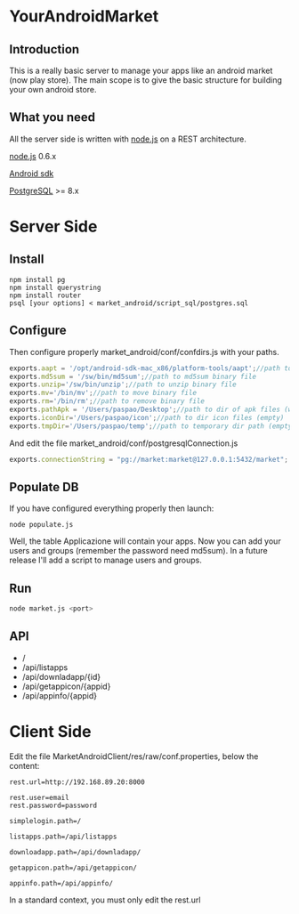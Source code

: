 YourAndroidMarket
=================

Introduction
------------

This is a really basic server to manage your apps like an android market (now play store). The main scope is to give the basic structure for building your own android store.

What you need
-------------
All the server side is written with [node.js][] on a REST architecture.


[node.js][] 0.6.x

[Android sdk][]

[PostgreSQL][] >= 8.x

Server Side
===========

Install
-------

	npm install pg
	npm install querystring
	npm install router
	psql [your options] < market_android/script_sql/postgres.sql

Configure
---------

Then configure properly market_android/conf/confdirs.js with your paths.

``` javascript
exports.aapt = '/opt/android-sdk-mac_x86/platform-tools/aapt';//path to aapt binary file
exports.md5sum = '/sw/bin/md5sum';//path to md5sum binary file
exports.unzip='/sw/bin/unzip';//path to unzip binary file
exports.mv='/bin/mv';//path to move binary file
exports.rm='/bin/rm';//path to remove binary file
exports.pathApk = '/Users/paspao/Desktop';//path to dir of apk files (with at last one apk)
exports.iconDir='/Users/paspao/icon';//path to dir icon files (empty)
exports.tmpDir='/Users/paspao/temp';//path to temporary dir path (empty)
```

And edit the file market_android/conf/postgresqlConnection.js

``` javascript
exports.connectionString = "pg://market:market@127.0.0.1:5432/market";
```

Populate DB
-----------
If you have configured everything properly then launch:

	node populate.js

Well, the table Applicazione will contain your apps. Now you can add your users and groups (remember the password need md5sum). In a future release I'll add a script to manage users and groups.

Run
---
```sh
node market.js <port>
```
API
---
* /
* /api/listapps
* /api/downladapp/{id}
* /api/getappicon/{appid}
* /api/appinfo/{appid}

Client Side
===========

Edit the file MarketAndroidClient/res/raw/conf.properties, below the content:

```properties
rest.url=http://192.168.89.20:8000

rest.user=email
rest.password=password

simplelogin.path=/

listapps.path=/api/listapps

downloadapp.path=/api/downladapp/

getappicon.path=/api/getappicon/

appinfo.path=/api/appinfo/
```

In a standard context, you must only edit the rest.url


[node.js]: http://nodejs.org/
[Android sdk]: http://developer.android.com/sdk/index.html
[PostgreSQL]: http://www.postgresql.org/download/